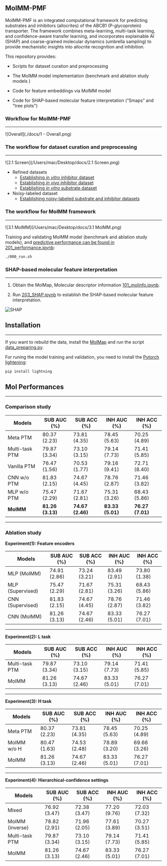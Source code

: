 ## MolMM-PMF

MolMM-PMF is an integrated computational framework for predicting substrates and inhibitors (allocrites) of the ABCB1 (P-glycoprotein) transporter. The framework combines meta-learning, multi-task learning, and confidence-aware transfer learning, and incorporates explainable AI (SHAP) and coarse-grained molecular dynamics (umbrella sampling) to provide mechanistic insights into allocrite recognition and inhibition. 

This repository provides: 

* Scripts for dataset curation and preprocessing 

* The MolMM model implementation (benchmark and ablation study models )
* Code for feature embeddings via MolMM model
* Code for SHAP-based molecular feature interpretation (“Smaps” and "tree plots") 



### Workflow for MolMM-PMF

---

![Overall](./docs/1 - Overall.png)



### The workflow for dataset curation and preprocessing

---

![2.1 Screen](/Users/mac/Desktop/docs/2.1 Screen.png)

* Refined datasets
  * [Establishing *in vitro* inhibitor dataset](https://github.com/PatrickSu1101/MolMM/tree/main/MolMM/csv/data_inh_refine/vitro.ipynb)
  * [Establishing *in vivo* inhibitor dataset](https://github.com/PatrickSu1101/MolMM/tree/main/MolMM/csv/data_inh_refine/vivo.ipynb)
  * [Establishing *in vitro* substrate dataset](https://github.com/PatrickSu1101/MolMM/tree/main/MolMM/csv/data_sub_refine/vitro.ipynb)
* Noisy-labeled dataset
  * [Establishing noisy-labeled substrate and inhibitor datasets](https://github.com/PatrickSu1101/MolMM/tree/main/MolMM/csv/data_classes/vitro.ipynb)



### The workflow for MolMM framework

---

![3.1 MolMM](/Users/mac/Desktop/docs/3.1 MolMM.png)

Training and validating MolMM model (benchmark and ablation study models), and [predictive performance can be found in 201_performance.ipynb](https://github.com/PatrickSu1101/MolMM/tree/main/201_performance.ipynb):

``` bash
./000_run.sh
```



### SHAP-based molecular feature interpretation

---
1. Obtain the MolMap, Molecular descriptor information [101_molinfo.ipynb](https://github.com/PatrickSu1101/MolMM/blob/main/101_molinfo.ipynb).

2. Run [203_SHAP.ipynb](https://github.com/PatrickSu1101/MolMM/blob/main/203_SHAP.ipynb) to establish the SHAP-based molecular feature interpretation.

![SHAP](/Users/mac/Desktop/docs/SHAP.png)



## Installation
---
If you want to rebuild the data, install the [MolMap](https://github.com/shenwanxiang/bidd-molmap/blob/master/) and run the script [data_preparing.py](https://github.com/PatrickSu1101/MolMM/blob/main/MolMM/data_preparing.py).

For runing the model training and validation, you need to install the [Pytorch lightening](https://lightning.ai/docs/pytorch/stable/):


```bash
pip install lightning
```



## Mol Performances

---

### Comparison study

| Models         | SUB AUC (%)      | SUB ACC (%)      | INH AUC (%)      | INH ACC (%)      |
| -------------- | ---------------- | ---------------- | ---------------- | ---------------- |
| Meta PTM       | 80.37 (2.23)     | 73.81 (4.35)     | 78.45 (5.63)     | 70.25 (4.89)     |
| Multi-task PTM | 79.87 (3.34)     | 73.10 (3.15)     | 79.14 (7.73)     | 71.41 (5.85)     |
| Vanilla PTM    | 76.47 (1.56)     | 70.53 (1.77)     | 79.16 (9.41)     | 72.71 (8.40)     |
| CNN w/o PTM    | 81.83 (2.15)     | 74.67 (4.45)     | 78.76 (2.87)     | 71.46 (3.82)     |
| MLP w/o PTM    | 75.47 (2.29)     | 71.67 (2.81)     | 75.31 (3.26)     | 68.43 (5.86)     |
| **MolMM**      | **81.26 (3.13)** | **74.67 (2.46)** | **83.33 (5.01)** | **76.27 (7.01)** |

------

### Ablation study

**Experiment(1): Feature encoders**

| Models           | SUB AUC (%)  | SUB ACC (%)  | INH AUC (%)  | INH ACC (%)  |
| ---------------- | ------------ | ------------ | ------------ | ------------ |
| MLP (MolMM)      | 74.91 (2.86) | 73.24 (3.21) | 83.49 (2.91) | 73.80 (1.38) |
| MLP (Supervised) | 75.47 (2.29) | 71.67 (2.81) | 75.31 (3.26) | 68.43 (5.86) |
| CNN (Supervised) | 81.83 (2.15) | 74.67 (4.45) | 78.76 (2.87) | 71.46 (3.82) |
| CNN (MolMM)      | 81.26 (3.13) | 74.67 (2.46) | 83.33 (5.01) | 76.27 (7.01) |

------

**Experiment(2): L task**

| Models         | SUB AUC (%)  | SUB ACC (%)  | INH AUC (%)  | INH ACC (%)  |
| -------------- | ------------ | ------------ | ------------ | ------------ |
| Multi-task PTM | 79.87 (3.34) | 73.10 (3.15) | 79.14 (7.73) | 71.41 (5.85) |
| MolMM          | 81.26 (3.13) | 74.67 (2.46) | 83.33 (5.01) | 76.27 (7.01) |

------

**Experiment(3): H task**

| Models      | SUB AUC (%)  | SUB ACC (%)  | INH AUC (%)  | INH ACC (%)  |
| ----------- | ------------ | ------------ | ------------ | ------------ |
| Meta PTM    | 80.37 (2.23) | 73.81 (4.35) | 78.45 (5.63) | 70.25 (4.89) |
| MolMM w/o H | 80.47 (1.63) | 74.53 (2.48) | 78.89 (3.20) | 69.66 (3.26) |
| MolMM       | 81.26 (3.13) | 74.67 (2.46) | 83.33 (5.01) | 76.27 (7.01) |

------

**Experiment(4): Hierarchical-confidence settings**

| Models          | SUB AUC (%)  | SUB ACC (%)  | INH AUC (%)  | INH ACC (%)  |
| --------------- | ------------ | ------------ | ------------ | ------------ |
| Mixed           | 76.92 (3.47) | 72.38 (3.47) | 77.20 (9.76) | 72.03 (7.32) |
| MolMM (inverse) | 78.82 (2.91) | 71.96 (2.05) | 77.61 (3.89) | 70.27 (3.51) |
| Multi-task PTM  | 79.87 (3.34) | 73.10 (3.15) | 79.14 (7.73) | 71.41 (5.85) |
| MolMM           | 81.26 (3.13) | 74.67 (2.46) | 83.33 (5.01) | 76.27 (7.01) |
